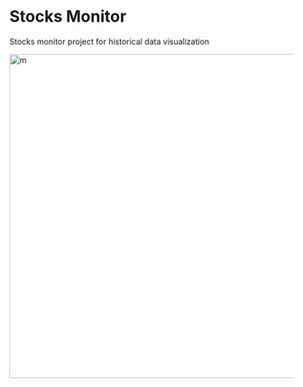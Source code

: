 # Stocks Monitor
Stocks monitor project for historical data visualization

<img width="576" alt="m" src="https://user-images.githubusercontent.com/32579384/162541952-58b834ff-b8ba-44c4-a75e-6432ecc8a05b.PNG">


